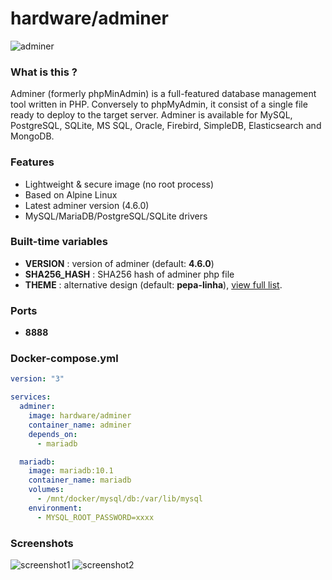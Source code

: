 # hardware/adminer

![adminer](https://i.imgur.com/HRNxSRK.png "adminer")

### What is this ?

Adminer (formerly phpMinAdmin) is a full-featured database management tool written in PHP. Conversely to phpMyAdmin, it consist of a single file ready to deploy to the target server. Adminer is available for MySQL, PostgreSQL, SQLite, MS SQL, Oracle, Firebird, SimpleDB, Elasticsearch and MongoDB.

### Features

- Lightweight & secure image (no root process)
- Based on Alpine Linux
- Latest adminer version (4.6.0)
- MySQL/MariaDB/PostgreSQL/SQLite drivers

### Built-time variables

- **VERSION** : version of adminer (default: **4.6.0**)
- **SHA256_HASH** : SHA256 hash of adminer php file
- **THEME** : alternative design (default: **pepa-linha**), [view full list](https://github.com/vrana/adminer/tree/master/designs).

### Ports

- **8888**

### Docker-compose.yml

```yml
version: "3"

services:
  adminer:
    image: hardware/adminer
    container_name: adminer
    depends_on:
      - mariadb

  mariadb:
    image: mariadb:10.1
    container_name: mariadb
    volumes:
      - /mnt/docker/mysql/db:/var/lib/mysql
    environment:
      - MYSQL_ROOT_PASSWORD=xxxx
```

### Screenshots

![screenshot1](http://i.imgur.com/a9MEEFq.png "screenshot1")
![screenshot2](http://i.imgur.com/SASabMB.png "screenshot2")
